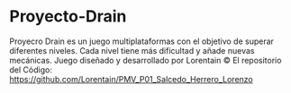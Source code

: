 # Proyecto-Drain
Proyecro Drain es un juego multiplataformas con el objetivo de superar diferentes niveles. Cada nivel tiene más dificultad y añade nuevas mecánicas. Juego diseñado y desarrollado por Lorentain ©
El repositorio del Código: https://github.com/Lorentain/PMV_P01_Salcedo_Herrero_Lorenzo
